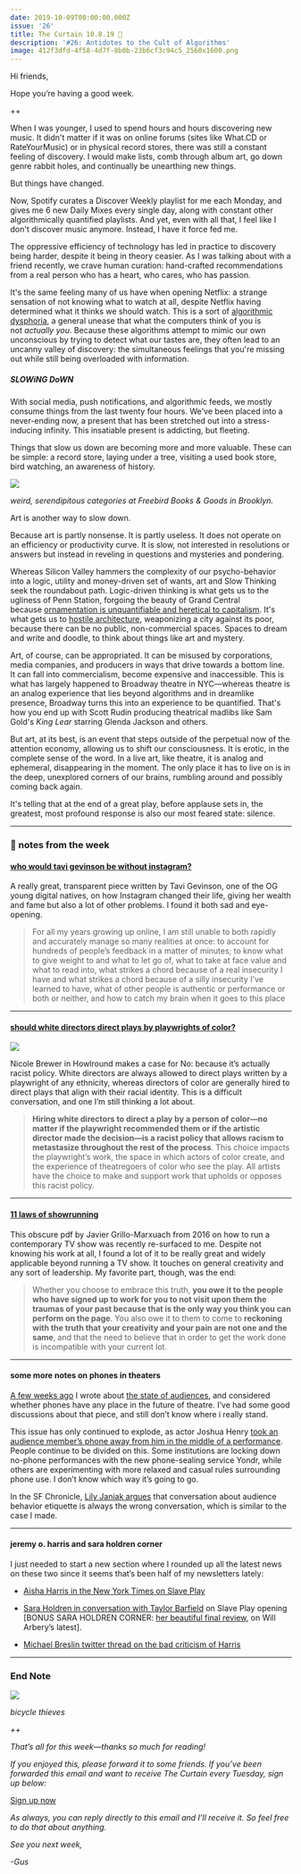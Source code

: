 ```yaml
---
date: 2019-10-09T00:00:00.000Z
issue: '26'
title: The Curtain 10.8.19 🌲
description: '#26: Antidotes to the Cult of Algorithms'
image: 412f3dfd-4f58-4d7f-8b0b-23b6cf3c94c5_2560x1600.png
---
```


Hi friends,

Hope you’re having a good week.

++

When I was younger, I used to spend hours and hours discovering new music. It didn't matter if it was on online forums (sites like What.CD or RateYourMusic) or in physical record stores, there was still a constant feeling of discovery. I would make lists, comb through album art, go down genre rabbit holes, and continually be unearthing new things.

But things have changed.

Now, Spotify curates a Discover Weekly playlist for me each Monday, and gives me 6 new Daily Mixes every single day, along with constant other algorithmically quantified playlists. And yet, even with all that, I feel like I don't discover music anymore. Instead, I have it force fed me.

The oppressive efficiency of technology has led in practice to discovery being harder, despite it being in theory ceasier. As I was talking about with a friend recently, we crave human curation: hand-crafted recommendations from a real person who has a heart, who cares, who has passion.

It's the same feeling many of us have when opening Netflix: a strange sensation of not knowing what to watch at all, despite Netflix having determined what it thinks we should watch. This is a sort of [algorithmic dysphoria](https://kylechayka.substack.com/p/algorithmic-dysphoria-when-the-recommendations), a general unease that what the computers think of you is not *actually you*. Because these algorithms attempt to mimic our own unconscious by trying to detect what our tastes are, they often lead to an uncanny valley of discovery: the simultaneous feelings that you're missing out while still being overloaded with information.

##### SLOWiNG DoWN

With social media, push notifications, and algorithmic feeds, we mostly consume things from the last twenty four hours. We've been placed into a never-ending now, a present that has been stretched out into a stress-inducing infinity. This insatiable present is addicting, but fleeting.

Things that slow us down are becoming more and more valuable. These can be simple: a record store, laying under a tree, visiting a used book store, bird watching, an awareness of history.

![](./d1b49140-8841-4204-8ba5-eea1f77596ad_768x1024.jpeg)

_weird, serendipitous categories at Freebird Books & Goods in Brooklyn._

Art is another way to slow down.

Because art is partly nonsense. It is partly useless. It does not operate on an efficiency or productivity curve. It is slow, not interested in resolutions or answers but instead in reveling in questions and mysteries and pondering.

Whereas Silicon Valley hammers the complexity of our psycho-behavior into a logic, utility and money-driven set of wants, art and Slow Thinking seek the roundabout path. Logic-driven thinking is what gets us to the ugliness of Penn Station, forgoing the beauty of Grand Central because [ornamentation is unquantifiable and heretical to capitalism](https://www.currentaffairs.org/2019/02/death-to-minimalism). It's what gets us to [hostile architecture](https://gothamist.com/2019/08/14/hostile_architecture_nyc.php?fbclid=IwAR0Yd0kpF3Qe9Oj8lAlTHqk4JK71pF9Ft1QIZD4l-qSBiV6O0u5MBoXfwII), weaponizing a city against its poor, because there can be no public, non-commercial spaces. Spaces to dream and write and doodle, to think about things like art and mystery.

Art, of course, can be appropriated. It can be misused by corporations, media companies, and producers in ways that drive towards a bottom line. It can fall into commercialism, become expensive and inaccessible. This is what has largely happened to Broadway theatre in NYC—whereas theatre is an analog experience that lies beyond algorithms and in dreamlike presence, Broadway turns this into an experience to be quantified. That's how you end up with Scott Rudin producing theatrical madlibs like Sam Gold's *King Lear* starring Glenda Jackson and others.

But art, at its best, is an event that steps outside of the perpetual now of the attention economy, allowing us to shift our consciousness. It is erotic, in the complete sense of the word. In a live art, like theatre, it is analog and ephemeral, disappearing in the moment. The only place it has to live on is in the deep, unexplored corners of our brains, rumbling around and possibly coming back again.

It's telling that at the end of a great play, before applause sets in, the greatest, most profound response is also our most feared state: silence.

---

### 🍂 notes from the week

#### [who would tavi gevinson be without instagram?](https://www.thecut.com/2019/09/who-would-tavi-gevinson-be-without-instagram.html)

A really great, transparent piece written by Tavi Gevinson, one of the OG young digital natives, on how Instagram changed their life, giving her wealth and fame but also a lot of other problems. I found it both sad and eye-opening.

> For all my years growing up online, I am still unable to both rapidly and accurately manage so many realities at once: to account for hundreds of people’s feedback in a matter of minutes; to know what to give weight to and what to let go of, what to take at face value and what to read into, what strikes a chord because of a real insecurity I have and what strikes a chord because of a silly insecurity I’ve learned to have, what of other people is authentic or performance or both or neither, and how to catch my brain when it goes to this place

---

#### [should white directors direct plays by playwrights of color?](https://howlround.com/playwrights-color-white-directors-and-exposing-racist-policy)

![](./e3817c67-65ef-47db-a47d-82c4301ce76a_1028x768.jpeg)

Nicole Brewer in Howlround makes a case for No: because it’s actually racist policy. White directors are always allowed to direct plays written by a playwright of any ethnicity, whereas directors of color are generally hired to direct plays that align with their racial identity. This is a difficult conversation, and one I’m still thinking a lot about.

> **Hiring white directors to direct a play by a person of color—no matter if the playwright recommended them or if the artistic director made the decision—is a racist policy that allows racism to metastasize throughout the rest of the process**. This choice impacts the playwright’s work, the space in which actors of color create, and the experience of theatregoers of color who see the play. All artists have the choice to make and support work that upholds or opposes this racist policy.

---

#### [11 laws of showrunning](https://okbjgm.weebly.com/uploads/3/1/5/0/31506003/11_laws_of_showrunning_nice_version.pdf)

This obscure pdf by Javier Grillo-Marxuach from 2016 on how to run a contemporary TV show was recently re-surfaced to me. Despite not knowing his work at all, I found a lot of it to be really great and widely applicable beyond running a TV show. It touches on general creativity and any sort of leadership. My favorite part, though, was the end:

> Whether you choose to embrace this truth, **you owe it to the people who have signed up to work for you to not visit upon them the traumas of your past because that is the only way you think you can perform on the page**. You also owe it to them to come to **reckoning with the truth that your creativity and your pain are not one and the same**, and that the need to believe that in order to get the work done is incompatible with your current lot.

---

#### some more notes on phones in theaters

[A few weeks ago](https://guscuddy.substack.com/p/the-curtain-91719-) I wrote about [the state of audiences](https://www.guscuddy.com/2019/09/28/state-of-audience/), and considered whether phones have any place in the future of theatre. I’ve had some good discussions about that piece, and still don’t know where i really stand.

This issue has only continued to explode, as actor Joshua Henry [took an audience member’s phone away from him in the middle of a performance](https://www.nytimes.com/2019/10/06/theater/theater-etiquette-cellphone-anne-sophie-mutter.html). People continue to be divided on this. Some institutions are locking down no-phone performances with the new phone-sealing service Yondr, while others are experimenting with more relaxed and casual rules surrounding phone use. I don’t know which way it’s going to go.

In the SF Chronicle, [Lily Janiak argues](https://datebook.sfchronicle.com/theater/the-dog-whistle-of-phones-in-theater-or-why-audience-behavior-is-always-the-wrong-conversation) that conversation about audience behavior etiquette is always the wrong conversation, which is similar to the case I made.

---

#### jeremy o. harris and sara holdren corner

I just needed to start a new section where I rounded up all the latest news on these two since it seems that’s been half of my newsletters lately:

-   [Aisha Harris in the New York Times on Slave Play](https://www.nytimes.com/2019/10/07/opinion/slave-play-broadway.html)

-   [Sara Holdren in conversation with Taylor Barfield](https://www.vulture.com/2019/10/review-of-jeremy-o-harriss-slave-play-on-broadway.html) on Slave Play opening \[BONUS SARA HOLDREN CORNER: [her beautiful final review](https://www.vulture.com/2019/10/review-of-will-arberys-heroes-of-the-fourth-turning.html), on Will Arbery’s latest\].

-   [Michael Breslin twitter thread on the bad criticism of Harris](https://twitter.com/mischabreslin/status/1181560375071903745)

---

### End Note

![](./412f3dfd-4f58-4d7f-8b0b-23b6cf3c94c5_2560x1600.png)

_bicycle thieves_

_++_

_That’s all for this week—thanks so much for reading!_

_If you enjoyed this, please forward it to some friends. If you’ve been forwarded this email and want to receive The Curtain every Tuesday, sign up below:_

[Sign up now](https://guscuddy.substack.com/subscribe?)

_As always, you can reply directly to this email and I’ll receive it. So feel free to do that about anything._

_See you next week,_

_\-Gus_
